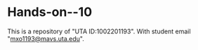 # Hands-on--10
This is a repository of "UTA ID:1002201193". With student email "mxo1193@mavs.uta.edu".
